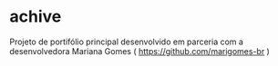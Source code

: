 # achive
 Projeto de portifólio principal desenvolvido em parceria com a desenvolvedora Mariana Gomes ( https://github.com/marigomes-br )
